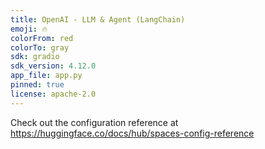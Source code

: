 ```yaml
---
title: OpenAI - LLM & Agent (LangChain)
emoji: 🔥
colorFrom: red
colorTo: gray
sdk: gradio
sdk_version: 4.12.0
app_file: app.py
pinned: true
license: apache-2.0
---
```


Check out the configuration reference at https://huggingface.co/docs/hub/spaces-config-reference
